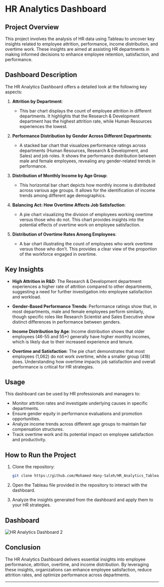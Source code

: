 
# HR Analytics Dashboard

## Project Overview

This project involves the analysis of HR data using Tableau to uncover key insights related to employee attrition, performance, income distribution, and overtime work. These insights are aimed at assisting HR departments in making informed decisions to enhance employee retention, satisfaction, and performance.

## Dashboard Description

The HR Analytics Dashboard offers a detailed look at the following key aspects:

1. **Attrition by Department**:
   - This bar chart displays the count of employee attrition in different departments. It highlights that the Research & Development department has the highest attrition rate, while Human Resources experiences the lowest.

2. **Performance Distribution by Gender Across Different Departments**:
   - A stacked bar chart that visualizes performance ratings across departments (Human Resources, Research & Development, and Sales) and job roles. It shows the performance distribution between male and female employees, revealing any gender-related trends in performance.

3. **Distribution of Monthly Income by Age Group**:
   - This horizontal bar chart depicts how monthly income is distributed across various age groups. It allows for the identification of income trends among different age demographics.

4. **Balancing Act: How Overtime Affects Job Satisfaction**:
   - A pie chart visualizing the division of employees working overtime versus those who do not. This chart provides insights into the potential effects of overtime work on employee satisfaction.

5. **Distribution of Overtime Rates Among Employees**:
   - A bar chart illustrating the count of employees who work overtime versus those who don’t. This provides a clear view of the proportion of the workforce engaged in overtime.

## Key Insights

- **High Attrition in R&D**: The Research & Development department experiences a higher rate of attrition compared to other departments, suggesting a need for further investigation into employee satisfaction and workload.
  
- **Gender-Based Performance Trends**: Performance ratings show that, in most departments, male and female employees perform similarly, though specific roles like Research Scientist and Sales Executive show distinct differences in performance between genders.

- **Income Distribution by Age**: Income distribution shows that older employees (46-55 and 55+) generally have higher monthly incomes, which is likely due to their increased experience and tenure.

- **Overtime and Satisfaction**: The pie chart demonstrates that most employees (1,062) do not work overtime, while a smaller group (418) does. Understanding how overtime impacts job satisfaction and overall performance is critical for HR strategies.

## Usage

This dashboard can be used by HR professionals and managers to:

- Monitor attrition rates and investigate underlying causes in specific departments.
- Ensure gender equity in performance evaluations and promotion opportunities.
- Analyze income trends across different age groups to maintain fair compensation structures.
- Track overtime work and its potential impact on employee satisfaction and productivity.

## How to Run the Project

1. Clone the repository:
   ```bash
   git clone https://github.com/Mohamed-Hany-Saleh/HR_Analytics_Tableau.git
   ```

2. Open the Tableau file provided in the repository to interact with the dashboard.

3. Analyze the insights generated from the dashboard and apply them to your HR strategies.

## Dashboard

![HR Analytics Dashboard 2](https://github.com/user-attachments/assets/8f50eb2f-0f13-46a9-98d7-80a0b78e3120)

## Conclusion

The HR Analytics Dashboard delivers essential insights into employee performance, attrition, overtime, and income distribution. By leveraging these insights, organizations can enhance employee satisfaction, reduce attrition rates, and optimize performance across departments.

--------------------------------------------------------------------------------------------------------------------------------------------------------------------------------
